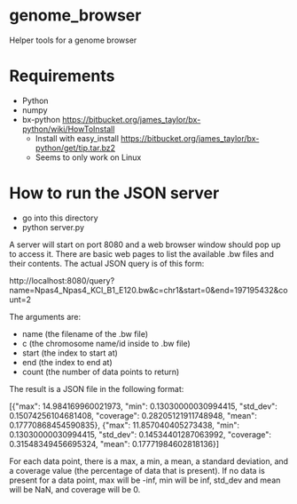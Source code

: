 # genome_browser
Helper tools for a genome browser


# Requirements

- Python
- numpy
- bx-python  https://bitbucket.org/james_taylor/bx-python/wiki/HowToInstall
  - Install with easy_install https://bitbucket.org/james_taylor/bx-python/get/tip.tar.bz2
  - Seems to only work on Linux 


# How to run the JSON server

 - go into this directory
 - python server.py

A server will start on port 8080 and a web browser window should pop up to
access it.  There are basic web pages to list the available .bw files
and their contents.  The actual JSON query is of this form:


http://localhost:8080/query?name=Npas4_Npas4_KCl_B1_E120.bw&c=chr1&start=0&end=197195432&count=2

The arguments are:
 - name (the filename of the .bw file)
 - c (the chromosome name/id inside to .bw file)
 - start (the index to start at)
 - end (the index to end at)
 - count (the number of data points to return)

The result is a JSON file in the following format:

[{"max": 14.984169960021973, 
  "min": 0.13030000030994415, 
  "std_dev": 0.15074256104681408, 
  "coverage": 0.28205121911748948, 
  "mean": 0.17770868454590835}, 
 {"max": 11.857040405273438, 
  "min": 0.13030000030994415, 
  "std_dev": 0.14534401287063992, 
  "coverage": 0.31548349456695324, 
  "mean": 0.17771984602818136}]

For each data point, there is a max, a min, a mean, a standard deviation, 
and a coverage value (the percentage of data that is present).  If no
data is present for a data point, max will be -inf, min will be inf,
std_dev and mean will be NaN, and coverage will be 0.
